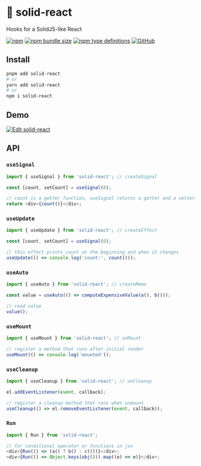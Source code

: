 # 🧿 solid-react

Hooks for a SolidJS-like React

[![npm](https://img.shields.io/npm/v/solid-react?style=flat-square)](https://www.npmjs.com/package/solid-react)
[![npm bundle size](https://img.shields.io/bundlephobia/minzip/solid-react?style=flat-square)](https://bundlephobia.com/result?p=solid-react)
[![npm type definitions](https://img.shields.io/npm/types/typescript?style=flat-square)](https://github.com/nanxiaobei/solid-react/blob/main/src/index.ts)
[![GitHub](https://img.shields.io/github/license/nanxiaobei/solid-react?style=flat-square)](https://github.com/nanxiaobei/solid-react/blob/main/LICENSE)

## Install

```bash
pnpm add solid-react
# or
yarn add solid-react
# or
npm i solid-react
```

## Demo

[![Edit solid-react](https://codesandbox.io/static/img/play-codesandbox.svg)](https://codesandbox.io/s/solid-react-rymhr6?fontsize=14&hidenavigation=1&theme=dark)

## API

### `useSignal`

```js
import { useSignal } from 'solid-react'; // createSignal

const [count, setCount] = useSignal(0);

// count is a getter function, useSignal returns a getter and a setter
return <div>{count()}</div>;
```

### `useUpdate`

```js
import { useUpdate } from 'solid-react'; // createEffect

const [count, setCount] = useSignal(0);

// this effect prints count at the beginning and when it changes
useUpdate(() => console.log('count:', count()));
```

### `useAuto`

```js
import { useAuto } from 'solid-react'; // createMemo

const value = useAuto(() => computeExpensiveValue(a(), b()));

// read value
value();
```

### `useMount`

```js
import { useMount } from 'solid-react'; // onMount

// register a method that runs after initial render
useMount(() => console.log('mounted'));
```

### `useCleanup`

```js
import { useCleanup } from 'solid-react'; // onCleanup

el.addEventListener(event, callback);

// register a cleanup method that runs when unmount
useCleanup(() => el.removeEventListener(event, callback));
```

### `Run`

```js
import { Run } from 'solid-react';

// for conditional operator or functions in jsx
<div>{Run(() => (a() ? b() : c()))}</div>;
<div>{Run(() => Object.keys(obj())).map((e) => e)}</div>;
```

